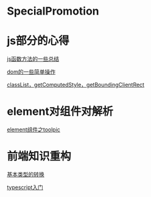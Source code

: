 # SpecialPromotion

<h1>js部分的心得</h1>

[js函数方法的一些总结](https://github.com/wulinsheng123/SpecialPromotion/issues/1)

[dom的一些简单操作](https://github.com/wulinsheng123/SpecialPromotion/issues/2)

[classList，getComputedStyle，getBoundingClientRect](https://github.com/wulinsheng123/SpecialPromotion/blob/master/js%E6%80%BB%E7%BB%93/DOM%E6%93%8D%E4%BD%9C.md)



<h1>element对组件对解析</h1>

[element组件之toolpic](https://github.com/wulinsheng123/SpecialPromotion/blob/master/js%E6%80%BB%E7%BB%93/element.md)


<h1>前端知识重构</h1>

[基本类型的转换](https://github.com/wulinsheng123/SpecialPromotion/blob/master/js%E6%80%BB%E7%BB%93/%E5%89%8D%E7%AB%AF%E7%9F%A5%E8%AF%86%E9%87%8D%E6%9E%84/js%E5%9F%BA%E6%9C%AC%E7%B1%BB%E5%9E%8B%E8%BD%AC%E6%8D%A2.md)

[typescript入门]()

